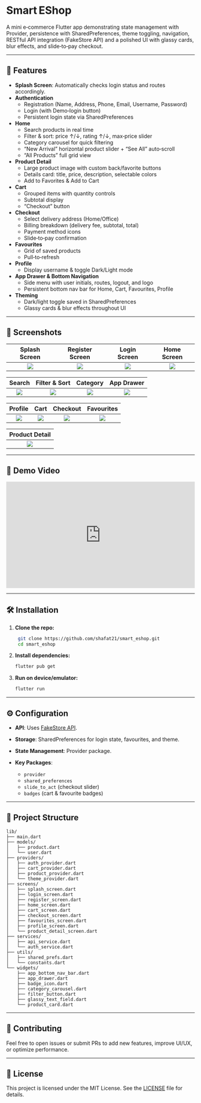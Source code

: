 # Smart EShop

A mini e‑commerce Flutter app demonstrating state management with Provider, persistence with SharedPreferences, theme toggling, navigation, RESTful API integration (FakeStore API) and a polished UI with glassy cards, blur effects, and slide‑to‑pay checkout.

---

## 🚀 Features

- **Splash Screen**: Automatically checks login status and routes accordingly.  
- **Authentication**  
  - Registration (Name, Address, Phone, Email, Username, Password)  
  - Login (with Demo‑login button)  
  - Persistent login state via SharedPreferences  
- **Home**  
  - Search products in real time  
  - Filter & sort: price ↑/↓, rating ↑/↓, max‑price slider  
  - Category carousel for quick filtering  
  - “New Arrival” horizontal product slider + “See All” auto‑scroll  
  - “All Products” full grid view  
- **Product Detail**  
  - Large product image with custom back/favorite buttons  
  - Details card: title, price, description, selectable colors  
  - Add to Favorites & Add to Cart  
- **Cart**  
  - Grouped items with quantity controls  
  - Subtotal display  
  - “Checkout” button  
- **Checkout**  
  - Select delivery address (Home/Office)  
  - Billing breakdown (delivery fee, subtotal, total)  
  - Payment method icons  
  - Slide‑to‑pay confirmation  
- **Favourites**  
  - Grid of saved products  
  - Pull‑to‑refresh  
- **Profile**  
  - Display username & toggle Dark/Light mode  
- **App Drawer & Bottom Navigation**  
  - Side menu with user initials, routes, logout, and logo  
  - Persistent bottom nav bar for Home, Cart, Favourites, Profile  
- **Theming**  
  - Dark/light toggle saved in SharedPreferences  
  - Glassy cards & blur effects throughout UI  

---

## 📸 Screenshots

| Splash Screen | Register Screen | Login Screen | Home Screen |
|:-------------:|:---------------:|:------------:|:-----------:|
| ![](https://i.postimg.cc/ZKThnYTQ/Screenshot-1753037352.png) | ![](https://i.postimg.cc/NjFq8N27/Screenshot-1753037361.png) | ![](https://i.postimg.cc/wjrKwhhK/Screenshot-1753037367.png) | ![](https://i.postimg.cc/nzv6VgNZ/Screenshot-1753037372.png) |

| Search | Filter & Sort | Category | App Drawer |
|:------:|:-------------:|:--------:|:----------:|
| ![](https://i.postimg.cc/Bb4RjNGF/Screenshot-1753037376.png) | ![](https://i.postimg.cc/Y9c5HMnb/Screenshot-1753037378.png) | ![](https://i.postimg.cc/NFxqDSxb/Screenshot-1753037388.png) | ![](https://i.postimg.cc/FKfvvP9s/Screenshot-1753037392.png) |

| Profile | Cart | Checkout | Favourites |
|:-------:|:----:|:--------:|:----------:|
| ![](https://i.postimg.cc/5tZV2w05/Screenshot-1753037395.png) | ![](https://i.postimg.cc/vBfdgcgJ/Screenshot-1753037416.png) | ![](https://i.postimg.cc/yxKCFs0k/Screenshot-1753037418.png) | ![](https://i.postimg.cc/T2j6T5Xm/Screenshot-1753037426.png) |

| Product Detail |
|:--------------:|
| ![](https://i.postimg.cc/k5R0zBc2/Screenshot-1753037428.png) |

---

## 🎥 Demo Video

<div style="position: relative; padding-bottom: 56.25%; height: 0;">
  <iframe
    id="js_video_iframe"
    src="https://jumpshare.com/embed/uhaK3ns1PYcVMC6UlCD7"
    frameborder="0"
    webkitallowfullscreen
    mozallowfullscreen
    allowfullscreen
    style="position: absolute; top: 0; left: 0; width: 100%; height: 100%;">
  </iframe>
</div>

---
## 🛠 Installation

1. **Clone the repo:**  
   ```bash
    git clone https://github.com/shafat21/smart_eshop.git
    cd smart_eshop
    ```

2. **Install dependencies:**

   ```bash
   flutter pub get
   ```
3. **Run on device/emulator:**

   ```bash
   flutter run
   ```

---

## ⚙️ Configuration

* **API**: Uses [FakeStore API](https://fakestoreapi.com).
* **Storage**: SharedPreferences for login state, favourites, and theme.
* **State Management**: Provider package.
* **Key Packages**:

  * `provider`
  * `shared_preferences`
  * `slide_to_act` (checkout slider)
  * `badges` (cart & favourite badges)

---

## 📂 Project Structure

```
lib/
├── main.dart
├── models/
│   ├── product.dart
│   └── user.dart
├── providers/
│   ├── auth_provider.dart
│   ├── cart_provider.dart
│   ├── product_provider.dart
│   └── theme_provider.dart
├── screens/
│   ├── splash_screen.dart
│   ├── login_screen.dart
│   ├── register_screen.dart
│   ├── home_screen.dart
│   ├── cart_screen.dart
│   ├── checkout_screen.dart
│   ├── favourites_screen.dart
│   ├── profile_screen.dart
│   └── product_detail_screen.dart
├── services/
│   ├── api_service.dart
│   └── auth_service.dart
├── utils/
│   ├── shared_prefs.dart
│   └── constants.dart
└── widgets/
    ├── app_bottom_nav_bar.dart
    ├── app_drawer.dart
    ├── badge_icon.dart
    ├── category_carousel.dart
    ├── filter_button.dart
    ├── glassy_text_field.dart
    └── product_card.dart
```

---

## 🤝 Contributing

Feel free to open issues or submit PRs to add new features, improve UI/UX, or optimize performance.

---

## 📄 License

This project is licensed under the MIT License. See the [LICENSE](LICENSE) file for details.
